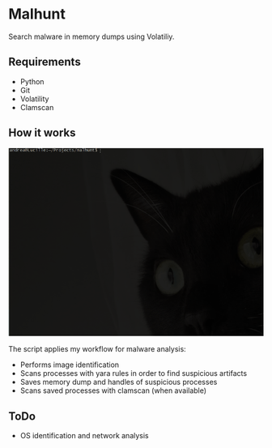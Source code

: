 # Malhunt

Search malware in memory dumps using Volatiliy.

## Requirements 

- Python
- Git
- Volatility
- Clamscan

## How it works

![Malhunt demo](/img/malhunt.gif)

The script applies my workflow for malware analysis:

- Performs image identification
- Scans processes with yara rules in order to find suspicious artifacts
- Saves memory dump and handles of suspicious processes
- Scans saved processes with clamscan (when available)

## ToDo

- OS identification and network analysis
